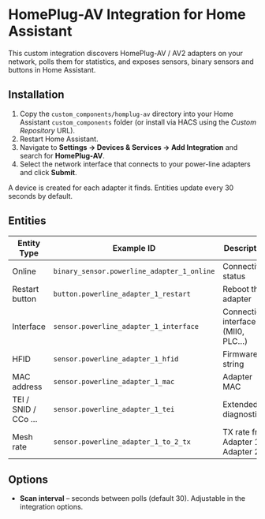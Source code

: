 # HomePlug-AV Integration for Home Assistant

This custom integration discovers HomePlug-AV / AV2 adapters on your network, polls them for statistics, and exposes sensors, binary sensors and buttons in Home Assistant.

## Installation

1. Copy the `custom_components/homplug-av` directory into your Home Assistant `custom_components` folder (or install via HACS using the _Custom Repository_ URL).
2. Restart Home Assistant.
3. Navigate to **Settings → Devices & Services → Add Integration** and search for **HomePlug-AV**.
4. Select the network interface that connects to your power-line adapters and click **Submit**.

A device is created for each adapter it finds. Entities update every 30 seconds by default.

## Entities

| Entity Type | Example ID | Description |
|-------------|-----------|-------------|
| Online | `binary_sensor.powerline_adapter_1_online` | Connectivity status |
| Restart button | `button.powerline_adapter_1_restart` | Reboot the adapter |
| Interface | `sensor.powerline_adapter_1_interface` | Connection interface (MII0, PLC…) |
| HFID | `sensor.powerline_adapter_1_hfid` | Firmware string |
| MAC address | `sensor.powerline_adapter_1_mac` | Adapter MAC |
| TEI / SNID / CCo … | `sensor.powerline_adapter_1_tei` | Extended diagnostics |
| Mesh rate | `sensor.powerline_adapter_1_to_2_tx` | TX rate from Adapter 1 → Adapter 2 |

## Options

* **Scan interval** – seconds between polls (default 30). Adjustable in the integration options.
